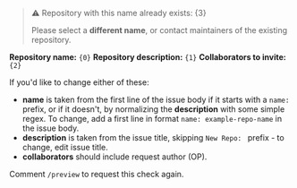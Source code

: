 > ⚠ Repository with this name already exists: {3}
>
> Please select a **different name**, or contact maintainers of the existing repository.

**Repository name:** `{0}`
**Repository description:** `{1}`
**Collaborators to invite:** `{2}`

If you'd like to change either of these:
* **name** is taken from the first line of the issue body if it starts with a `name: ` prefix, or if it doesn't,
 by normalizing the **description** with some simple regex. To change, add a first line in format
 `name: example-repo-name` in the issue body.
* **description** is taken from the issue title, skipping `New Repo: ` prefix - to change, edit issue title.
* **collaborators** should include request author (OP).

Comment `/preview` to request this check again.
